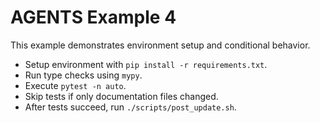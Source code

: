 # AGENTS Example 4

This example demonstrates environment setup and conditional behavior.

- Setup environment with `pip install -r requirements.txt`.
- Run type checks using `mypy`.
- Execute `pytest -n auto`.
- Skip tests if only documentation files changed.
- After tests succeed, run `./scripts/post_update.sh`.
